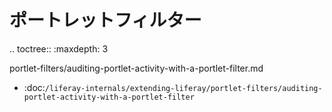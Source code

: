 ポートレットフィルター
===============

.. toctree:: :maxdepth: 3

   portlet-filters/auditing-portlet-activity-with-a-portlet-filter.md

-  :doc:`/liferay-internals/extending-liferay/portlet-filters/auditing-portlet-activity-with-a-portlet-filter`
